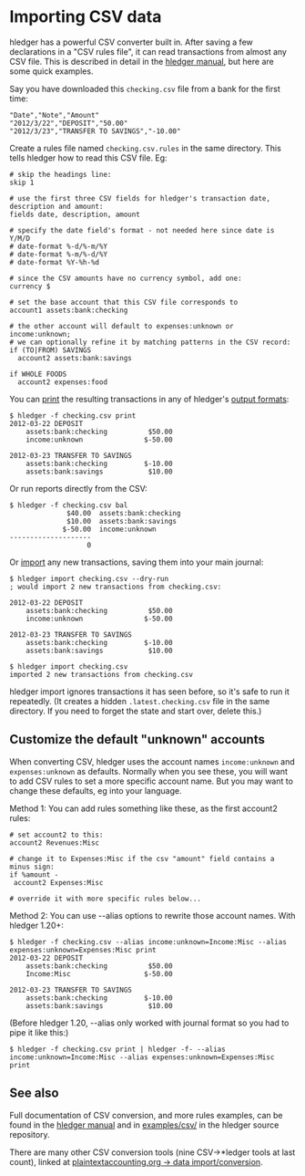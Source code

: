 # Importing CSV data

hledger has a powerful CSV converter built in. After saving a few
declarations in a "CSV rules file", it can read transactions from
almost any CSV file. This is described in detail in the [hledger manual][csv format],
but here are some quick examples.

Say you have downloaded this `checking.csv` file from a bank for the first time:
```csv
"Date","Note","Amount"
"2012/3/22","DEPOSIT","50.00"
"2012/3/23","TRANSFER TO SAVINGS","-10.00"
```

Create a rules file named `checking.csv.rules` in the same directory.
This tells hledger how to read this CSV file. Eg:
```rules
# skip the headings line:
skip 1

# use the first three CSV fields for hledger's transaction date, description and amount:
fields date, description, amount

# specify the date field's format - not needed here since date is Y/M/D
# date-format %-d/%-m/%Y
# date-format %-m/%-d/%Y
# date-format %Y-%h-%d

# since the CSV amounts have no currency symbol, add one:
currency $

# set the base account that this CSV file corresponds to
account1 assets:bank:checking

# the other account will default to expenses:unknown or income:unknown;
# we can optionally refine it by matching patterns in the CSV record:
if (TO|FROM) SAVINGS
  account2 assets:bank:savings

if WHOLE FOODS
  account2 expenses:food
```

You can [print] the resulting transactions in any of hledger's [output formats]:
```shell
$ hledger -f checking.csv print
2012-03-22 DEPOSIT
    assets:bank:checking          $50.00
    income:unknown               $-50.00

2012-03-23 TRANSFER TO SAVINGS
    assets:bank:checking         $-10.00
    assets:bank:savings           $10.00

```

Or run reports directly from the CSV:
```shell
$ hledger -f checking.csv bal
              $40.00  assets:bank:checking
              $10.00  assets:bank:savings
             $-50.00  income:unknown
--------------------
                   0
```

Or [import] any new transactions, saving them into your main journal:

```shell
$ hledger import checking.csv --dry-run 
; would import 2 new transactions from checking.csv:

2012-03-22 DEPOSIT
    assets:bank:checking          $50.00
    income:unknown               $-50.00

2012-03-23 TRANSFER TO SAVINGS
    assets:bank:checking         $-10.00
    assets:bank:savings           $10.00

$ hledger import checking.csv
imported 2 new transactions from checking.csv
```

hledger import ignores transactions it has seen before, so it's safe
to run it repeatedly. (It creates a hidden `.latest.checking.csv` file
in the same directory. If you need to forget the state and start over,
delete this.)

## Customize the default "unknown" accounts

When converting CSV, hledger uses the account names `income:unknown`
and `expenses:unknown` as defaults. Normally when you see these, you
will want to add CSV rules to set a more specific account name.
But you may want to change these defaults, eg into your language.

Method 1:
You can add rules something like these, as the first account2 rules:

```rules
# set account2 to this:
account2 Revenues:Misc

# change it to Expenses:Misc if the csv "amount" field contains a minus sign:
if %amount -
 account2 Expenses:Misc

# override it with more specific rules below...
```

Method 2:
You can use --alias options to rewrite those account names.
With hledger 1.20+:

```shell
$ hledger -f checking.csv --alias income:unknown=Income:Misc --alias expenses:unknown=Expenses:Misc print
2012-03-22 DEPOSIT
    assets:bank:checking          $50.00
    Income:Misc                  $-50.00

2012-03-23 TRANSFER TO SAVINGS
    assets:bank:checking         $-10.00
    assets:bank:savings           $10.00

```

(Before hledger 1.20, --alias only worked with journal format so you had to pipe it like this:)

```shell
$ hledger -f checking.csv print | hledger -f- --alias income:unknown=Income:Misc --alias expenses:unknown=Expenses:Misc print
```


## See also

Full documentation of CSV conversion, and more rules examples, can be
found in the [hledger manual][csv format] and in [examples/csv/] in the 
hledger source repository.

There are many other CSV conversion tools (nine CSV->*ledger tools at last count), linked at
[plaintextaccounting.org -> data import/conversion](https://plaintextaccounting.org/#data-importconversion).


[output formats]: hledger.html#output-format
[csv format]: hledger.html#csv-format
[print]: hledger.html#print
[import]: hledger.html#import
[examples/csv/]: https://github.com/simonmichael/hledger/tree/master/examples/csv
